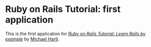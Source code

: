 # Ruby on Rails Tutorial: first application

This is the first application for
[*Ruby on Rails Tutorial: Learn Rails by example*](http://railstutorial.org/)
by [Michael Hartl](http://michaelhartl.com/).
